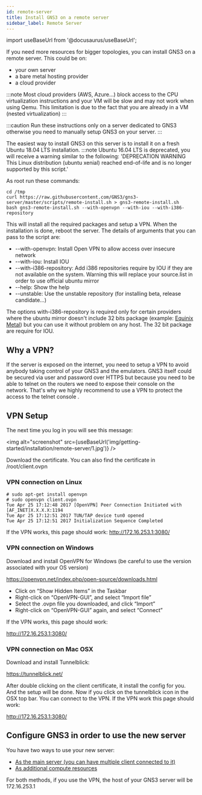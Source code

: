 ```yaml
---
id: remote-server
title: Install GNS3 on a remote server
sidebar_label: Remote Server
---
```


import useBaseUrl from '@docusaurus/useBaseUrl';

If you need more resources for bigger topologies, you can install GNS3 on a remote server. This could be on:
- your own server
- a bare metal hosting provider
- a cloud provider

:::note
Most cloud providers (AWS, Azure...) block  access to the CPU virtualization instructions and your VM will be slow and may not work when using Qemu. This limitation is due to the fact that you are already in a VM (nested virtualization)
:::

:::caution
Run these instructions only on a server dedicated to GNS3 otherwise you need to manually setup GNS3 on your server.
:::

The easiest way to install GNS3 on this server is to install it on a fresh Ubuntu 18.04 LTS installation. 
:::note
Ubuntu 16.04 LTS is deprecated, you will receive a warning similar to the following: 'DEPRECATION WARNING This Linux distribution (ubuntu xenial) reached end-of-life and is no longer supported by this script.'

As root run these commands:

```
cd /tmp
curl https://raw.githubusercontent.com/GNS3/gns3-server/master/scripts/remote-install.sh > gns3-remote-install.sh
bash gns3-remote-install.sh --with-openvpn --with-iou --with-i386-repository
```

This will install all the required packages and setup a VPN. When the installation is done, reboot the server. The details of arguments that you can pass to the script are:

- --with-openvpn: Install Open VPN to allow access over insecure network
- --with-iou: Install IOU
- --with-i386-repository: Add i386 repositories require by IOU if they are not available on the system. Warning this will replace your source.list in order to use official ubuntu mirror
- --help: Show the help
- --unstable: Use the unstable repository (for installing beta, release candidate…)

The options with-i386-repository is required only for certain providers where the ubuntu mirror doesn't include 32 bits package (example: [Equinix Metal](gns3-on-equinix)) but you can use it without problem on any host.  The 32 bit package are require for IOU.

## Why a VPN?
If the server is exposed on the internet, you need to setup a VPN to avoid anybody taking control of your GNS3 and the emulators. GNS3 itself could be secured via user and password over HTTPS but because you need to be able to telnet on the routers we need to expose their console on the network. That's why we highly recommend to use a VPN to protect the access to the telnet console .

## VPN Setup
The next time you log in you will see this message:

<img alt="screenshot" src={useBaseUrl('img/getting-started/installation/remote-server/1.jpg')} />

Download the certificate. You can also find the certificate in /root/client.ovpn

### VPN connection on Linux

```
# sudo apt-get install openvpn
# sudo openvpn client.ovpn
Tue Apr 25 17:12:48 2017 [OpenVPN] Peer Connection Initiated with [AF_INET]X.X.X.X:1194
Tue Apr 25 17:12:51 2017 TUN/TAP device tun0 opened
Tue Apr 25 17:12:51 2017 Initialization Sequence Completed
```

If the VPN works, this page should work:
http://172.16.253.1:3080/

### VPN connection on Windows

Download and install OpenVPN for Windows (be careful to use the version associated with your OS version)

https://openvpn.net/index.php/open-source/downloads.html

- Click on “Show Hidden Items” in the Taskbar
- Right-click on “OpenVPN-GUI”, and select “Import file”
- Select the .ovpn file you downloaded, and click “Import”
- Right-click on “OpenVPN-GUI” again, and select “Connect”

If the VPN works, this page should work:

http://172.16.253.1:3080/

### VPN connection on Mac OSX

Download and install Tunnelblick:

https://tunnelblick.net/

After double clicking on the client certificate, it install the config for you. And the setup will be done.
Now if you click on the tunnelblick icon in the OSX top bar. You can connect to the VPN.
If the VPN work this page should work:

http://172.16.253.1:3080/

## Configure GNS3 in order to use the new server

You have two ways to use your new server:
- [As the main server (you can have multiple client connected to it)](one-server-multiple-clients.md)
- [As additional compute resources](../../how-to-guides/configure-gns3-to-use-an-additional-remote-server.md)

For both methods, if you use the VPN, the host of your GNS3 server will be 172.16.253.1
